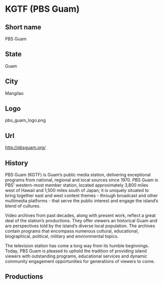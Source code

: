# KGTF (PBS Guam)

## Short name

PBS Guam

## State

Guam

## City

Mangilao

## Logo

pbs_guam_logo.png

## Url

http://pbsguam.org/

## History

PBS Guam (KGTF) is Guam’s public media station, delivering exceptional programs from national, 
regional and local sources since 1970.  PBS Guam is PBS’ western-most member station, located 
approximately 3,800 miles west of Hawaii and 1,500 miles south of Japan; it is uniquely situated 
to bring together east and west content themes - through broadcast and other multimedia 
platforms - that serve the public interest and engage the island’s blend of cultures.  

Video archives from past decades, along with present work, reflect a great deal of the station’s 
productions. They offer viewers an historical Guam and are perspectives told by the island’s 
diverse local population. The archives contain programs that encompass numerous cultural, 
educational, biographical, political, military and environmental topics.  

The television station has come a long way from its humble beginnings. Today, PBS Guam is 
pleased to uphold the tradition of providing island viewers with outstanding programs, 
educational services and dynamic community engagement opportunities for generations of 
viewers to come.


## Productions


